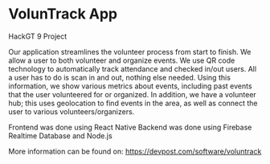 # VolunTrack App

HackGT 9 Project

Our application streamlines the volunteer process from start to finish. We allow a user to both volunteer and organize events. We use QR code technology to automatically track attendance and checked in/out users. All a user has to do is scan in and out, nothing else needed. Using this information, we show various metrics about events, including past events that the user volunteered for or organized. In addition, we have a volunteer hub; this uses geolocation to find events in the area, as well as connect the user to various volunteers/organizers.

Frontend was done using React Native
Backend was done using Firebase Realtime Database and Node.js  

More information can be found on: https://devpost.com/software/voluntrack

